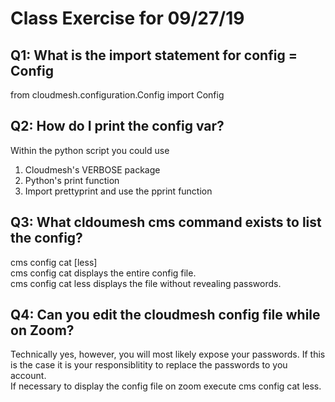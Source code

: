 # Class Exercise for 09/27/19

## Q1: What is the import statement for config = Config

from cloudmesh.configuration.Config import Config  

## Q2: How do I print the config var?

Within the python script you could use  
1. Cloudmesh's VERBOSE package
1. Python's print function
1. Import prettyprint and use the pprint function

## Q3: What cldoumesh cms command exists to list the config?

cms config cat [less]  
cms config cat displays the entire config file.  
cms config cat less displays the file without revealing passwords. 

## Q4: Can you edit the cloudmesh config file while on Zoom?

Technically yes, however, you will most likely expose your passwords. If this  
is the case it is your responsiblitity to replace the passwords to you account.  
If necessary to display the config file on zoom execute cms config cat less.  
